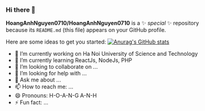 ### Hi there 👋

**HoangAnhNguyen0710/HoangAnhNguyen0710** is a ✨ _special_ ✨ repository because its `README.md` (this file) appears on your GitHub profile.

Here are some ideas to get you started:
[![Anurag's GitHub stats](https://github-readme-stats.vercel.app/api?username=HoangAnhNguyen0710)](https://github.com/anuraghazra/github-readme-stats)
- 🔭 I’m currently working on Ha Noi University of Science and Technology
- 🌱 I’m currently learning ReactJs, NodeJs, PHP
- 👯 I’m looking to collaborate on ...
- 🤔 I’m looking for help with ...
- 💬 Ask me about ...
- 📫 How to reach me: ...
- 😄 Pronouns: H-O-A-N-G A-N-H
- ⚡ Fun fact: ...

